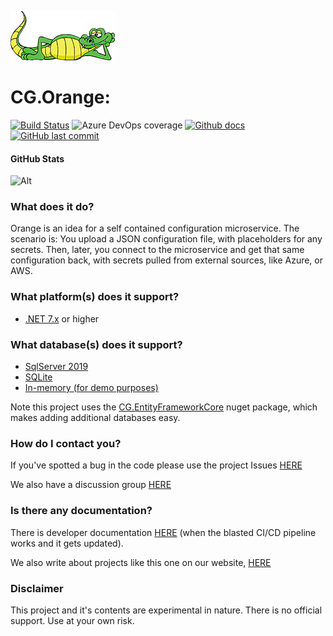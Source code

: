 ![logo](logos/codegator-167x79.png)

# CG.Orange: 
[![Build Status](https://dev.azure.com/codegator/CG.Orange/_apis/build/status/CodeGator.CG.Orange?branchName=main)](https://dev.azure.com/codegator/CG.Orange/_build/latest?definitionId=95&branchName=main)
![Azure DevOps coverage](https://img.shields.io/azure-devops/coverage/codegator/CG.Orange/95?logo=codecov&logoColor=white&style=flat-square&token=4BBNQPPATD)
[![Github docs](https://img.shields.io/static/v1?label=Documentation&message=online&color=blue)](https://codegator.github.io/CG.Orange/index.html)
[![GitHub last commit](https://img.shields.io/github/last-commit/CodeGator/CG.Orange?color=594ae2&style=flat-square&logo=github)](https://github.com/CodeGator/CG.Orange)

#### GitHub Stats

![Alt](https://repobeats.axiom.co/api/embed/7691ab3e13795551e146c7203987f95588918bf4.svg "Repobeats analytics image")

### What does it do?
Orange is an idea for a self contained configuration microservice. The scenario is: You upload a JSON configuration file, with placeholders for any secrets. Then, later, you connect to the microservice and get that same configuration back, with secrets pulled from external sources, like Azure, or AWS.

### What platform(s) does it support?
* [.NET 7.x](https://dotnet.microsoft.com/en-us/download/dotnet/7.0) or higher

### What database(s) does it support?

* [SqlServer 2019](https://www.microsoft.com/en-us/sql-server/sql-server-2019)
* [SQLite](https://www.sqlite.org/index.html)
* [In-memory (for demo purposes)](https://learn.microsoft.com/en-us/ef/core/providers/in-memory/?tabs=dotnet-core-cli)

Note this project uses the [CG.EntityFrameworkCore](https://github.com/CodeGator/CG.EntityFrameworkCore) nuget package, which makes adding additional databases easy.

### How do I contact you?
If you've spotted a bug in the code please use the project Issues [HERE](https://github.com/CodeGator/CG.Orange/issues)

We also have a discussion group [HERE](https://github.com/CodeGator/CG.Orange/discussions)

### Is there any documentation?
There is developer documentation [HERE](https://codegator.github.io/CG.Orange/)  (when the blasted CI/CD pipeline works and it gets updated).

We also write about projects like this one on our website, [HERE](http://www.codegator.com)

### Disclaimer
This project and it's contents are experimental in nature. There is no official support. Use at your own risk.